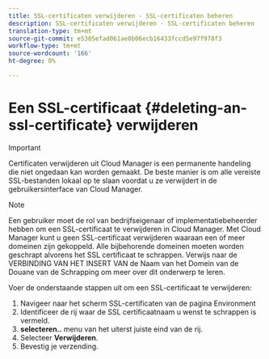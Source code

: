 ```yaml
---
title: SSL-certificaten verwijderen - SSL-certificaten beheren
description: SSL-certificaten verwijderen - SSL-certificaten beheren
translation-type: tm+mt
source-git-commit: e5305efad061ae0b06ecb16433fccd5e97f978f3
workflow-type: tm+mt
source-wordcount: '166'
ht-degree: 0%

---
```



# Een SSL-certificaat {#deleting-an-ssl-certificate} verwijderen

>[!IMPORTANT]
>Certificaten verwijderen uit Cloud Manager is een permanente handeling die niet ongedaan kan worden gemaakt. De beste manier is om alle vereiste SSL-bestanden lokaal op te slaan voordat u ze verwijdert in de gebruikersinterface van Cloud Manager.

>[!NOTE]
>Een gebruiker moet de rol van bedrijfseigenaar of implementatiebeheerder hebben om een SSL-certificaat te verwijderen in Cloud Manager. Met Cloud Manager kunt u geen SSL-certificaat verwijderen waaraan een of meer domeinen zijn gekoppeld.  Alle bijbehorende domeinen moeten worden geschrapt alvorens het SSL certificaat te schrappen. Verwijs naar de VERBINDING VAN HET INSERT VAN de Naam van het Domein van de Douane van de Schrapping om meer over dit onderwerp te leren.

Voer de onderstaande stappen uit om een SSL-certificaat te verwijderen:

1. Navigeer naar het scherm SSL-certificaten van de pagina Environment
1. Identificeer de rij waar de SSL certificaatnaam u wenst te schrappen is vermeld.
1. **selecteren..** menu van het uiterst juiste eind van de rij.
1. Selecteer **Verwijderen**.
1. Bevestig je verzending.
